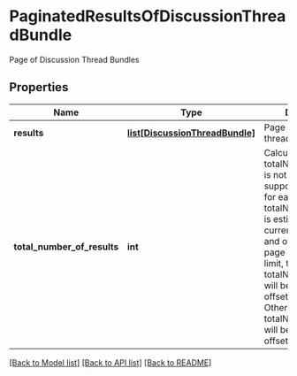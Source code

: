 # PaginatedResultsOfDiscussionThreadBundle

Page of Discussion Thread Bundles
## Properties
Name | Type | Description | Notes
------------ | ------------- | ------------- | -------------
**results** | [**list[DiscussionThreadBundle]**](DiscussionThreadBundle.md) | Page of discussion thread bundles | [optional] 
**total_number_of_results** | **int** | Calculating the actual totalNumberOfResults is not longer supported. Therefore, for each page, the totalNumberOfResults is estimated using the current page, limit, and offset. When the page size equals the limit, the totalNumberOfResults will be offset+pageSize+ 1. Otherwise, the totalNumberOfResults will be offset+pageSize.  | [optional] 

[[Back to Model list]](../README.md#documentation-for-models) [[Back to API list]](../README.md#documentation-for-api-endpoints) [[Back to README]](../README.md)


